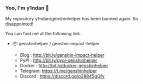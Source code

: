 ### Yoo, I'm y1ndan 👋

My repository y1ndan/genshinhelper has been banned again. So disappointed!

You can find me at the following link.

- 📦 genshinhelper / genshin-impact-helper

    - Blog    : http://bit.ly/genshin-impact-helper
    - PyPI    : http://bit.ly/pypi-genshinhelper
    - Docker  : http://bit.ly/docker-genshinhelper
    - Telegram: https://t.me/genshinhelper
    - Discord : https://discord.gg/p28845gGfv